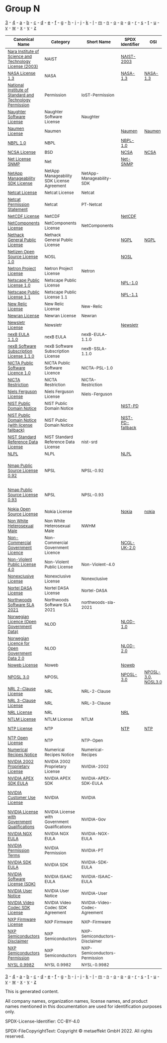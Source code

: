 # Group N

[3](../[3]/README.md) -
[4](../[4]/README.md) -
[a](../[a]/README.md) - 
[b](../[b]/README.md) - 
[c](../[c]/README.md) - 
[d](../[d]/README.md) - 
[e](../[e]/README.md) - 
[f](../[f]/README.md) - 
[g](../[g]/README.md) - 
[h](../[h]/README.md) - 
[i](../[i]/README.md) - 
[j](../[j]/README.md) - 
[k](../[k]/README.md) - 
[l](../[l]/README.md) - 
[m](../[m]/README.md) - 
[n](../[n]/README.md) - 
[o](../[o]/README.md) - 
[p](../[p]/README.md) - 
[q](../[q]/README.md) - 
[r](../[r]/README.md) - 
[s](../[s]/README.md) - 
[t](../[t]/README.md) - 
[u](../[u]/README.md) - 
[v](../[v]/README.md) - 
[w](../[w]/README.md) - 
[x](../[x]/README.md) - 
[y](../[y]/README.md) - 
[z](../[z]/README.md)

|<sup>Canonical Name</sup>|<sup>Category</sup>|<sup>Short Name</sup>|<sup>SPDX Identifier</sup>|<sup>OSI</sup>|<sup>Open CoDE</sup>|<sup>ScanCode</sup>|<sup>Matched ScanCode</sup>|<sup>Type</sup>|
| --- | --- | --- | --- | --- | --- | --- | --- | --- |
|<sup>[Nara Institute of Science and Technology License (2003)]([na]/Nara-Institute-of-Science-and-Technology-License-(2003).yaml)</sup>|<sup>NAIST</sup>|<sup> </sup>|<sup>[NAIST-2003](https://spdx.org/licenses/NAIST-2003.html)</sup>| |<sup> </sup>|<sup>[naist-2003](https://github.com/nexB/scancode-toolkit/blob/develop/src/licensedcode/data/licenses/naist-2003.LICENSE)</sup>|<sup>[naist-2003](https://github.com/nexB/scancode-toolkit/blob/develop/src/licensedcode/data/licenses/naist-2003.LICENSE)</sup>|<sup>terms</sup>|
|<sup>[NASA License 1.3]([na]/NASA-License-1.3.yaml)</sup>|<sup>NASA</sup>|<sup> </sup>|<sup>[NASA-1.3](https://spdx.org/licenses/NASA-1.3.html)</sup>|<sup>[NASA-1.3](https://opensource.org/licenses/NASA-1.3)</sup>|<sup> </sup>|<sup>[nasa-1.3](https://github.com/nexB/scancode-toolkit/blob/develop/src/licensedcode/data/licenses/nasa-1.3.LICENSE)</sup>|<sup>[nasa-1.3](https://github.com/nexB/scancode-toolkit/blob/develop/src/licensedcode/data/licenses/nasa-1.3.LICENSE)</sup>|<sup>terms</sup>|
|<sup>[National Institute of Standard and Technology Permission]([na]/National-Institute-of-Standard-and-Technology-Permission.yaml)</sup>|<sup>Permission</sup>|<sup>IoST-Permission</sup>| | |<sup> </sup>| |<sup>[mit-old-style-no-advert](https://github.com/nexB/scancode-toolkit/blob/develop/src/licensedcode/data/licenses/mit-old-style-no-advert.LICENSE)</sup>|<sup>terms</sup>|
|<sup>[Naughter Software License]([na]/Naughter-Software-License.yaml)</sup>|<sup>Naughter Software License</sup>|<sup>Naughter</sup>| | |<sup> </sup>|<sup>[naughter](https://github.com/nexB/scancode-toolkit/blob/develop/src/licensedcode/data/licenses/naughter.LICENSE)</sup>|<sup>[naughter](https://github.com/nexB/scancode-toolkit/blob/develop/src/licensedcode/data/licenses/naughter.LICENSE)</sup>|<sup>terms</sup>|
|<sup>[Naumen License]([na]/Naumen-License.yaml)</sup>|<sup>Naumen</sup>|<sup> </sup>|<sup>[Naumen](https://spdx.org/licenses/Naumen.html)</sup>|<sup>[Naumen](https://opensource.org/licenses/Naumen)</sup>|<sup>approved</sup>|<sup>[naumen](https://github.com/nexB/scancode-toolkit/blob/develop/src/licensedcode/data/licenses/naumen.LICENSE)</sup>|<sup>[naumen](https://github.com/nexB/scancode-toolkit/blob/develop/src/licensedcode/data/licenses/naumen.LICENSE)</sup>|<sup>terms</sup>|
|<sup>[NBPL 1.0]([nb]/NBPL-1.0.yaml)</sup>|<sup>NBPL</sup>|<sup> </sup>|<sup>[NBPL-1.0](https://spdx.org/licenses/NBPL-1.0.html)</sup>| |<sup> </sup>|<sup>[nbpl-1.0](https://github.com/nexB/scancode-toolkit/blob/develop/src/licensedcode/data/licenses/nbpl-1.0.LICENSE)</sup>|<sup>[nbpl-1.0](https://github.com/nexB/scancode-toolkit/blob/develop/src/licensedcode/data/licenses/nbpl-1.0.LICENSE)</sup>|<sup>terms</sup>|
|<sup>[NCSA License]([nc]/NCSA-License.yaml)</sup>|<sup>BSD</sup>|<sup> </sup>|<sup>[NCSA](https://spdx.org/licenses/NCSA.html)</sup>|<sup>[NCSA](https://opensource.org/licenses/NCSA)</sup>|<sup>approved</sup>|<sup>[uoi-ncsa](https://github.com/nexB/scancode-toolkit/blob/develop/src/licensedcode/data/licenses/uoi-ncsa.LICENSE)</sup>|<sup>[uoi-ncsa](https://github.com/nexB/scancode-toolkit/blob/develop/src/licensedcode/data/licenses/uoi-ncsa.LICENSE)</sup>|<sup>terms</sup>|
|<sup>[Net License SNMP]([ne]/Net-License-SNMP.yaml)</sup>|<sup>Net</sup>|<sup> </sup>|<sup>[Net-SNMP](https://spdx.org/licenses/Net-SNMP.html)</sup>| |<sup> </sup>| |<sup>[bsd-new](https://github.com/nexB/scancode-toolkit/blob/develop/src/licensedcode/data/licenses/bsd-new.LICENSE), [cmu-uc](https://github.com/nexB/scancode-toolkit/blob/develop/src/licensedcode/data/licenses/cmu-uc.LICENSE)</sup>|<sup>terms</sup>|
|<sup>[NetApp Manageability SDK License]([ne]/NetApp-Manageability-SDK-License.yaml)</sup>|<sup>NetApp Manageability SDK License Agreement</sup>|<sup>NetApp-Manageability-SDK</sup>| | |<sup> </sup>|<sup>[netapp-sdk-aug2020](https://github.com/nexB/scancode-toolkit/blob/develop/src/licensedcode/data/licenses/netapp-sdk-aug2020.LICENSE)</sup>| |<sup>terms</sup>|
|<sup>[Netcat License]([ne]/Netcat-License.yaml)</sup>|<sup>Netcat License</sup>|<sup>Netcat</sup>| | |<sup> </sup>|<sup>[netcat](https://github.com/nexB/scancode-toolkit/blob/develop/src/licensedcode/data/licenses/netcat.LICENSE)</sup>| |<sup>terms</sup>|
|<sup>[Netcat Permission Statement]([ne]/Netcat-Permission-Statement.yaml)</sup>|<sup>Netcat</sup>|<sup>PT-Netcat</sup>| | |<sup> </sup>| | |<sup>terms</sup>|
|<sup>[NetCDF License]([ne]/NetCDF-License.yaml)</sup>|<sup>NetCDF</sup>|<sup> </sup>|<sup>[NetCDF](https://spdx.org/licenses/NetCDF.html)</sup>| |<sup>approved</sup>|<sup>[netcdf](https://github.com/nexB/scancode-toolkit/blob/develop/src/licensedcode/data/licenses/netcdf.LICENSE)</sup>|<sup>[netcdf](https://github.com/nexB/scancode-toolkit/blob/develop/src/licensedcode/data/licenses/netcdf.LICENSE)</sup>|<sup>terms</sup>|
|<sup>[NetComponents License]([ne]/NetComponents-License.yaml)</sup>|<sup>NetComponents License</sup>|<sup>NetComponents</sup>| | |<sup> </sup>|<sup>[netcomponents](https://github.com/nexB/scancode-toolkit/blob/develop/src/licensedcode/data/licenses/netcomponents.LICENSE)</sup>|<sup>[netcomponents](https://github.com/nexB/scancode-toolkit/blob/develop/src/licensedcode/data/licenses/netcomponents.LICENSE)</sup>|<sup>terms</sup>|
|<sup>[Nethack General Public License]([ne]/Nethack-General-Public-License.yaml)</sup>|<sup>Nethack General Public License</sup>|<sup> </sup>|<sup>[NGPL](https://spdx.org/licenses/NGPL.html)</sup>|<sup>[NGPL](https://opensource.org/licenses/NGPL)</sup>|<sup>approved</sup>|<sup>[ngpl](https://github.com/nexB/scancode-toolkit/blob/develop/src/licensedcode/data/licenses/ngpl.LICENSE)</sup>|<sup>[ngpl](https://github.com/nexB/scancode-toolkit/blob/develop/src/licensedcode/data/licenses/ngpl.LICENSE)</sup>|<sup>terms</sup>|
|<sup>[Netizen Open Source License 1.0]([ne]/Netizen-Open-Source-License-1.0.yaml)</sup>|<sup>NOSL</sup>|<sup> </sup>|<sup>[NOSL](https://spdx.org/licenses/NOSL.html)</sup>| |<sup>approved</sup>|<sup>[nosl-1.0](https://github.com/nexB/scancode-toolkit/blob/develop/src/licensedcode/data/licenses/nosl-1.0.LICENSE)</sup>|<sup>[nosl-1.0](https://github.com/nexB/scancode-toolkit/blob/develop/src/licensedcode/data/licenses/nosl-1.0.LICENSE)</sup>|<sup>terms</sup>|
|<sup>[Netron Project License]([ne]/Netron-Project-License.yaml)</sup>|<sup>Netron Project License</sup>|<sup>Netron</sup>| | |<sup> </sup>|<sup>[netron](https://github.com/nexB/scancode-toolkit/blob/develop/src/licensedcode/data/licenses/netron.LICENSE)</sup>|<sup>[netron](https://github.com/nexB/scancode-toolkit/blob/develop/src/licensedcode/data/licenses/netron.LICENSE)</sup>|<sup>terms</sup>|
|<sup>[Netscape Public License 1.0]([ne]/Netscape-Public-License-1.0.yaml)</sup>|<sup>Netscape Public License</sup>|<sup> </sup>|<sup>[NPL-1.0](https://spdx.org/licenses/NPL-1.0.html)</sup>| |<sup> </sup>|<sup>[npl-1.0](https://github.com/nexB/scancode-toolkit/blob/develop/src/licensedcode/data/licenses/npl-1.0.LICENSE)</sup>| |<sup>terms</sup>|
|<sup>[Netscape Public License 1.1]([ne]/Netscape-Public-License-1.1.yaml)</sup>|<sup>Netscape Public License 1.1</sup>|<sup> </sup>|<sup>[NPL-1.1](https://spdx.org/licenses/NPL-1.1.html)</sup>| |<sup>approved</sup>|<sup>[npl-1.1](https://github.com/nexB/scancode-toolkit/blob/develop/src/licensedcode/data/licenses/npl-1.1.LICENSE)</sup>| |<sup>terms</sup>|
|<sup>[New Relic License]([ne]/New-Relic-License.yaml)</sup>|<sup>New Relic License</sup>|<sup>New-Relic</sup>| | |<sup> </sup>|<sup>[new-relic](https://github.com/nexB/scancode-toolkit/blob/develop/src/licensedcode/data/licenses/new-relic.LICENSE)</sup>|<sup>[new-relic](https://github.com/nexB/scancode-toolkit/blob/develop/src/licensedcode/data/licenses/new-relic.LICENSE)</sup>|<sup>terms</sup>|
|<sup>[Newran License]([ne]/Newran-License.yaml)</sup>|<sup>Newran License</sup>|<sup>Newran</sup>| | |<sup> </sup>|<sup>[newran](https://github.com/nexB/scancode-toolkit/blob/develop/src/licensedcode/data/licenses/newran.LICENSE)</sup>|<sup>[newran](https://github.com/nexB/scancode-toolkit/blob/develop/src/licensedcode/data/licenses/newran.LICENSE)</sup>|<sup>terms</sup>|
|<sup>[Newsletr License]([ne]/Newsletr-License.yaml)</sup>|<sup>Newsletr</sup>|<sup> </sup>|<sup>[Newsletr](https://spdx.org/licenses/Newsletr.html)</sup>| |<sup> </sup>|<sup>[newsletr](https://github.com/nexB/scancode-toolkit/blob/develop/src/licensedcode/data/licenses/newsletr.LICENSE)</sup>|<sup>[newsletr](https://github.com/nexB/scancode-toolkit/blob/develop/src/licensedcode/data/licenses/newsletr.LICENSE)</sup>|<sup>terms</sup>|
|<sup>[nexB EULA 1.1.0]([ne]/nexB-EULA-1.1.0.yaml)</sup>|<sup>nexB EULA</sup>|<sup>nexB-EULA-1.1.0</sup>| | |<sup> </sup>|<sup>[nexb-eula-saas-1.1.0](https://github.com/nexB/scancode-toolkit/blob/develop/src/licensedcode/data/licenses/nexb-eula-saas-1.1.0.LICENSE)</sup>| |<sup>terms</sup>|
|<sup>[nexB Software Subscription License 1.1.0]([ne]/nexB-Software-Subscription-License-1.1.0.yaml)</sup>|<sup>nexB Software Subscription License</sup>|<sup>nexB-SSLA-1.1.0</sup>| | |<sup> </sup>|<sup>[nexb-ssla-1.1.0](https://github.com/nexB/scancode-toolkit/blob/develop/src/licensedcode/data/licenses/nexb-ssla-1.1.0.LICENSE)</sup>| |<sup>terms</sup>|
|<sup>[NICTA Public Software Licence 1.0]([ni]/NICTA-Public-Software-Licence-1.0.yaml)</sup>|<sup>NICTA Public Software Licence</sup>|<sup>NICTA-PSL-1.0</sup>| | |<sup> </sup>|<sup>[nicta-psl](https://github.com/nexB/scancode-toolkit/blob/develop/src/licensedcode/data/licenses/nicta-psl.LICENSE)</sup>| |<sup>terms</sup>|
|<sup>[NICTA Restriction]([ni]/NICTA-Restriction.yaml)</sup>|<sup>NICTA Restriction</sup>|<sup>NICTA-Restriction</sup>| | |<sup> </sup>|<sup>[nicta-exception](https://github.com/nexB/scancode-toolkit/blob/develop/src/licensedcode/data/licenses/nicta-exception.LICENSE)</sup>| |<sup>terms</sup>|
|<sup>[Niels Ferguson License]([ni]/Niels-Ferguson-License.yaml)</sup>|<sup>Niels Ferguson License</sup>|<sup>Niels-Ferguson</sup>| | |<sup> </sup>|<sup>[niels-ferguson](https://github.com/nexB/scancode-toolkit/blob/develop/src/licensedcode/data/licenses/niels-ferguson.LICENSE)</sup>|<sup>[niels-ferguson](https://github.com/nexB/scancode-toolkit/blob/develop/src/licensedcode/data/licenses/niels-ferguson.LICENSE)</sup>|<sup>terms</sup>|
|<sup>[NIST Public Domain Notice]([ni]/NIST-Public-Domain-Notice.yaml)</sup>|<sup>NIST Public Domain Notice</sup>|<sup> </sup>|<sup>[NIST-PD](https://spdx.org/licenses/NIST-PD.html)</sup>| |<sup> </sup>|<sup>[nist-pd](https://github.com/nexB/scancode-toolkit/blob/develop/src/licensedcode/data/licenses/nist-pd.LICENSE)</sup>|<sup>[nist-pd](https://github.com/nexB/scancode-toolkit/blob/develop/src/licensedcode/data/licenses/nist-pd.LICENSE)</sup>|<sup>terms</sup>|
|<sup>[NIST Public Domain Notice (with license fallback)]([ni]/NIST-Public-Domain-Notice-(with-license-fallback).yaml)</sup>|<sup>NIST Public Domain Notice</sup>|<sup> </sup>|<sup>[NIST-PD-fallback](https://spdx.org/licenses/NIST-PD-fallback.html)</sup>| |<sup> </sup>|<sup>[nist-pd-fallback](https://github.com/nexB/scancode-toolkit/blob/develop/src/licensedcode/data/licenses/nist-pd-fallback.LICENSE)</sup>| |<sup>terms</sup>|
|<sup>[NIST Standard Reference Data License]([ni]/NIST-Standard-Reference-Data-License.yaml)</sup>|<sup>NIST Standard Reference Data License</sup>|<sup>nist-srd</sup>| | |<sup> </sup>|<sup>[nist-srd](https://github.com/nexB/scancode-toolkit/blob/develop/src/licensedcode/data/licenses/nist-srd.LICENSE)</sup>| |<sup>terms</sup>|
|<sup>[NLPL]([nl]/NLPL.yaml)</sup>|<sup>NLPL</sup>|<sup> </sup>|<sup>[NLPL](https://spdx.org/licenses/NLPL.html)</sup>| |<sup>approved</sup>|<sup>[nlpl](https://github.com/nexB/scancode-toolkit/blob/develop/src/licensedcode/data/licenses/nlpl.LICENSE)</sup>|<sup>[nlpl](https://github.com/nexB/scancode-toolkit/blob/develop/src/licensedcode/data/licenses/nlpl.LICENSE)</sup>|<sup>terms</sup>|
|<sup>[Nmap Public Source License 0.92]([nm]/Nmap-Public-Source-License-0.92.yaml)</sup>|<sup>NPSL</sup>|<sup>NPSL-0.92</sup>| | |<sup> </sup>| |<sup>[free-unknown](https://github.com/nexB/scancode-toolkit/blob/develop/src/licensedcode/data/licenses/free-unknown.LICENSE), [freetype-patent](https://github.com/nexB/scancode-toolkit/blob/develop/src/licensedcode/data/licenses/freetype-patent.LICENSE), [gpl-1.0-plus](https://github.com/nexB/scancode-toolkit/blob/develop/src/licensedcode/data/licenses/gpl-1.0-plus.LICENSE), [gpl-2.0](https://github.com/nexB/scancode-toolkit/blob/develop/src/licensedcode/data/licenses/gpl-2.0.LICENSE), [unknown](https://github.com/nexB/scancode-toolkit/blob/develop/src/licensedcode/data/licenses/unknown.LICENSE)</sup>|<sup>terms</sup>|
|<sup>[Nmap Public Source License 0.93]([nm]/Nmap-Public-Source-License-0.93.yaml)</sup>|<sup>NPSL</sup>|<sup>NPSL-0.93</sup>| | |<sup> </sup>|<sup>[npsl-exception-0.93](https://github.com/nexB/scancode-toolkit/blob/develop/src/licensedcode/data/licenses/npsl-exception-0.93.LICENSE)</sup>|<sup>[freetype-patent](https://github.com/nexB/scancode-toolkit/blob/develop/src/licensedcode/data/licenses/freetype-patent.LICENSE), [gpl-1.0-plus](https://github.com/nexB/scancode-toolkit/blob/develop/src/licensedcode/data/licenses/gpl-1.0-plus.LICENSE), [gpl-2.0](https://github.com/nexB/scancode-toolkit/blob/develop/src/licensedcode/data/licenses/gpl-2.0.LICENSE), [unknown](https://github.com/nexB/scancode-toolkit/blob/develop/src/licensedcode/data/licenses/unknown.LICENSE)</sup>|<sup>terms</sup>|
|<sup>[Nokia Open Source License]([no]/Nokia-Open-Source-License.yaml)</sup>|<sup>Nokia License</sup>|<sup> </sup>|<sup>[Nokia](https://spdx.org/licenses/Nokia.html)</sup>|<sup>[nokia](https://opensource.org/licenses/nokia)</sup>|<sup>approved</sup>|<sup>[nokos-1.0a](https://github.com/nexB/scancode-toolkit/blob/develop/src/licensedcode/data/licenses/nokos-1.0a.LICENSE)</sup>|<sup>[nokos-1.0a](https://github.com/nexB/scancode-toolkit/blob/develop/src/licensedcode/data/licenses/nokos-1.0a.LICENSE)</sup>|<sup>terms</sup>|
|<sup>[Non White Heterosexual Male]([no]/Non-White-Heterosexual-Male.yaml)</sup>|<sup>Non White Heterosexual Male</sup>|<sup>NWHM</sup>| | |<sup> </sup>|<sup>[nwhm](https://github.com/nexB/scancode-toolkit/blob/develop/src/licensedcode/data/licenses/nwhm.LICENSE)</sup>| |<sup>terms</sup>|
|<sup>[Non-Commercial Government Licence]([no]/Non-Commercial-Government-Licence.yaml)</sup>|<sup>Non-Commercial Government Licence</sup>|<sup> </sup>|<sup>[NCGL-UK-2.0](https://spdx.org/licenses/NCGL-UK-2.0.html)</sup>| |<sup> </sup>|<sup>[ncgl-uk-2.0](https://github.com/nexB/scancode-toolkit/blob/develop/src/licensedcode/data/licenses/ncgl-uk-2.0.LICENSE)</sup>| |<sup>terms</sup>|
|<sup>[Non-Violent Public License 4.0]([no]/Non-Violent-Public-License-4.0.yaml)</sup>|<sup>Non-Violent Public License</sup>|<sup>Non-Violent-4.0</sup>| | |<sup> </sup>|<sup>[non-violent-4.0](https://github.com/nexB/scancode-toolkit/blob/develop/src/licensedcode/data/licenses/non-violent-4.0.LICENSE)</sup>| |<sup>terms</sup>|
|<sup>[Nonexclusive License]([no]/Nonexclusive-License.yaml)</sup>|<sup>Nonexclusive License</sup>|<sup>Nonexclusive</sup>| | |<sup> </sup>|<sup>[nonexclusive](https://github.com/nexB/scancode-toolkit/blob/develop/src/licensedcode/data/licenses/nonexclusive.LICENSE)</sup>| |<sup>terms</sup>|
|<sup>[Nortel DASA License]([no]/Nortel-DASA-License.yaml)</sup>|<sup>Nortel DASA License</sup>|<sup>Nortel-DASA</sup>| | |<sup> </sup>|<sup>[nortel-dasa](https://github.com/nexB/scancode-toolkit/blob/develop/src/licensedcode/data/licenses/nortel-dasa.LICENSE)</sup>|<sup>[nortel-dasa](https://github.com/nexB/scancode-toolkit/blob/develop/src/licensedcode/data/licenses/nortel-dasa.LICENSE)</sup>|<sup>terms</sup>|
|<sup>[Northwoods Software SLA 2021]([no]/Northwoods-Software-SLA-2021.yaml)</sup>|<sup>Northwoods Software SLA 2021</sup>|<sup>northwoods-sla-2021</sup>| | |<sup> </sup>|<sup>[northwoods-sla-2021](https://github.com/nexB/scancode-toolkit/blob/develop/src/licensedcode/data/licenses/northwoods-sla-2021.LICENSE)</sup>| |<sup>terms</sup>|
|<sup>[Norwegian Licence (Open Government Data)]([no]/Norwegian-Licence-(Open-Government-Data).yaml)</sup>|<sup>NLOD</sup>|<sup> </sup>|<sup>[NLOD-1.0](https://spdx.org/licenses/NLOD-1.0.html)</sup>| |<sup> </sup>|<sup>[nlod-1.0](https://github.com/nexB/scancode-toolkit/blob/develop/src/licensedcode/data/licenses/nlod-1.0.LICENSE)</sup>|<sup>[nlod-1.0](https://github.com/nexB/scancode-toolkit/blob/develop/src/licensedcode/data/licenses/nlod-1.0.LICENSE)</sup>|<sup>terms</sup>|
|<sup>[Norwegian Licence for Open Government Data 2.0]([no]/Norwegian-Licence-for-Open-Government-Data-2.0.yaml)</sup>|<sup>NLOD</sup>|<sup> </sup>|<sup>[NLOD-2.0](https://spdx.org/licenses/NLOD-2.0.html)</sup>| |<sup> </sup>|<sup>[nlod-2.0](https://github.com/nexB/scancode-toolkit/blob/develop/src/licensedcode/data/licenses/nlod-2.0.LICENSE)</sup>| |<sup>terms</sup>|
|<sup>[Noweb License]([no]/Noweb-License.yaml)</sup>|<sup>Noweb</sup>|<sup> </sup>|<sup>[Noweb](https://spdx.org/licenses/Noweb.html)</sup>| |<sup>approved</sup>|<sup>[noweb](https://github.com/nexB/scancode-toolkit/blob/develop/src/licensedcode/data/licenses/noweb.LICENSE)</sup>|<sup>[noweb](https://github.com/nexB/scancode-toolkit/blob/develop/src/licensedcode/data/licenses/noweb.LICENSE)</sup>|<sup>terms</sup>|
|<sup>[NPOSL 3.0]([np]/NPOSL-3.0.yaml)</sup>|<sup>NPOSL</sup>|<sup> </sup>|<sup>[NPOSL-3.0](https://spdx.org/licenses/NPOSL-3.0.html)</sup>|<sup>[NPOSL-3.0](https://opensource.org/licenses/NPOSL-3.0), [NOSL3.0](https://opensource.org/licenses/NOSL3.0)</sup>|<sup> </sup>|<sup>[nosl-3.0](https://github.com/nexB/scancode-toolkit/blob/develop/src/licensedcode/data/licenses/nosl-3.0.LICENSE)</sup>|<sup>[nosl-3.0](https://github.com/nexB/scancode-toolkit/blob/develop/src/licensedcode/data/licenses/nosl-3.0.LICENSE)</sup>|<sup>terms</sup>|
|<sup>[NRL 2-Clause License]([nr]/NRL-2-Clause-License.yaml)</sup>|<sup>NRL</sup>|<sup>NRL-2-Clause</sup>| | |<sup> </sup>| | |<sup>terms</sup>|
|<sup>[NRL 3-Clause License]([nr]/NRL-3-Clause-License.yaml)</sup>|<sup>NRL</sup>|<sup>NRL-3-Clause</sup>| | |<sup> </sup>| | |<sup>terms</sup>|
|<sup>[NRL License]([nr]/NRL-License.yaml)</sup>|<sup>NRL</sup>|<sup> </sup>|<sup>[NRL](https://spdx.org/licenses/NRL.html)</sup>| |<sup>approved</sup>|<sup>[nrl](https://github.com/nexB/scancode-toolkit/blob/develop/src/licensedcode/data/licenses/nrl.LICENSE)</sup>|<sup>[nrl](https://github.com/nexB/scancode-toolkit/blob/develop/src/licensedcode/data/licenses/nrl.LICENSE)</sup>|<sup>terms</sup>|
|<sup>[NTLM License]([nt]/NTLM-License.yaml)</sup>|<sup>NTLM License</sup>|<sup>NTLM</sup>| | |<sup> </sup>|<sup>[ntlm](https://github.com/nexB/scancode-toolkit/blob/develop/src/licensedcode/data/licenses/ntlm.LICENSE)</sup>|<sup>[ntlm](https://github.com/nexB/scancode-toolkit/blob/develop/src/licensedcode/data/licenses/ntlm.LICENSE)</sup>|<sup>terms</sup>|
|<sup>[NTP License]([nt]/NTP-License.yaml)</sup>|<sup>NTP</sup>|<sup> </sup>|<sup>[NTP](https://spdx.org/licenses/NTP.html)</sup>|<sup>[NTP](https://opensource.org/licenses/NTP)</sup>|<sup>approved</sup>|<sup>[network-time-protocol](https://github.com/nexB/scancode-toolkit/blob/develop/src/licensedcode/data/licenses/network-time-protocol.LICENSE), [ntpl](https://github.com/nexB/scancode-toolkit/blob/develop/src/licensedcode/data/licenses/ntpl.LICENSE)</sup>|<sup>[mit-old-style-no-advert](https://github.com/nexB/scancode-toolkit/blob/develop/src/licensedcode/data/licenses/mit-old-style-no-advert.LICENSE)</sup>|<sup>terms</sup>|
|<sup>[NTP Open License]([nt]/NTP-Open-License.yaml)</sup>|<sup>NTP</sup>|<sup>NTP-Open</sup>| | |<sup> </sup>| |<sup>[x11-opengroup](https://github.com/nexB/scancode-toolkit/blob/develop/src/licensedcode/data/licenses/x11-opengroup.LICENSE)</sup>|<sup>terms</sup>|
|<sup>[Numerical Recipes Notice]([nu]/Numerical-Recipes-Notice.yaml)</sup>|<sup>Numerical Recipes Notice</sup>|<sup>Numerical-Recipes</sup>| | |<sup> </sup>|<sup>[numerical-recipes-notice](https://github.com/nexB/scancode-toolkit/blob/develop/src/licensedcode/data/licenses/numerical-recipes-notice.LICENSE)</sup>|<sup>[numerical-recipes-notice](https://github.com/nexB/scancode-toolkit/blob/develop/src/licensedcode/data/licenses/numerical-recipes-notice.LICENSE)</sup>|<sup>terms</sup>|
|<sup>[NVIDIA 2002 Proprietary License]([nv]/NVIDIA-2002-Proprietary-License.yaml)</sup>|<sup>NVIDIA 2002 Proprietary License</sup>|<sup>NVIDIA-2002</sup>| | |<sup> </sup>|<sup>[nvidia-2002](https://github.com/nexB/scancode-toolkit/blob/develop/src/licensedcode/data/licenses/nvidia-2002.LICENSE)</sup>|<sup>[proprietary-license](https://github.com/nexB/scancode-toolkit/blob/develop/src/licensedcode/data/licenses/proprietary-license.LICENSE)</sup>|<sup>terms</sup>|
|<sup>[NVIDIA APEX SDK EULA]([nv]/NVIDIA-APEX-SDK-EULA.yaml)</sup>|<sup>NVIDIA APEX SDK</sup>|<sup>NVIDIA-APEX-SDK-EULA</sup>| | |<sup> </sup>|<sup>[nvidia-apex-sdk-eula-2011](https://github.com/nexB/scancode-toolkit/blob/develop/src/licensedcode/data/licenses/nvidia-apex-sdk-eula-2011.LICENSE)</sup>| |<sup>terms</sup>|
|<sup>[NVIDIA Customer Use License]([nv]/NVIDIA-Customer-Use-License.yaml)</sup>|<sup>NVIDIA</sup>|<sup>NVIDIA</sup>| | |<sup> </sup>| |<sup>[free-unknown](https://github.com/nexB/scancode-toolkit/blob/develop/src/licensedcode/data/licenses/free-unknown.LICENSE), [proprietary-license](https://github.com/nexB/scancode-toolkit/blob/develop/src/licensedcode/data/licenses/proprietary-license.LICENSE), [unknown](https://github.com/nexB/scancode-toolkit/blob/develop/src/licensedcode/data/licenses/unknown.LICENSE)</sup>|<sup>terms</sup>|
|<sup>[NVIDIA License with Government Qualifications]([nv]/NVIDIA-License-with-Government-Qualifications.yaml)</sup>|<sup>NVIDIA License with Government Qualifications</sup>|<sup>NVIDIA-Gov</sup>| | |<sup> </sup>|<sup>[nvidia-gov](https://github.com/nexB/scancode-toolkit/blob/develop/src/licensedcode/data/licenses/nvidia-gov.LICENSE)</sup>|<sup>[nvidia-gov](https://github.com/nexB/scancode-toolkit/blob/develop/src/licensedcode/data/licenses/nvidia-gov.LICENSE)</sup>|<sup>terms</sup>|
|<sup>[NVIDIA NGX EULA]([nv]/NVIDIA-NGX-EULA.yaml)</sup>|<sup>NVIDIA NGX EULA</sup>|<sup>NVIDIA-NGX-EULA</sup>| | |<sup> </sup>|<sup>[nvidia-ngx-eula-2019](https://github.com/nexB/scancode-toolkit/blob/develop/src/licensedcode/data/licenses/nvidia-ngx-eula-2019.LICENSE)</sup>| |<sup>terms</sup>|
|<sup>[NVIDIA Permission Terms]([nv]/NVIDIA-Permission-Terms.yaml)</sup>|<sup>NVIDIA Permission</sup>|<sup>NVIDIA-PT</sup>| | |<sup> </sup>| |<sup>[khronos](https://github.com/nexB/scancode-toolkit/blob/develop/src/licensedcode/data/licenses/khronos.LICENSE)</sup>|<sup>terms</sup>|
|<sup>[NVIDIA SDK EULA]([nv]/NVIDIA-SDK-EULA.yaml)</sup>|<sup>NVIDIA SDK</sup>|<sup>NVIDIA-SDK-EULA</sup>| | |<sup> </sup>|<sup>[nvidia-sdk-eula-v0.11](https://github.com/nexB/scancode-toolkit/blob/develop/src/licensedcode/data/licenses/nvidia-sdk-eula-v0.11.LICENSE)</sup>| |<sup>terms</sup>|
|<sup>[NVIDIA Software License (SDK)]([nv]/NVIDIA-Software-License-(SDK).yaml)</sup>|<sup>NVIDIA ISAAC EULA</sup>|<sup>NVIDIA-ISAAC-EULA</sup>| | |<sup> </sup>|<sup>[nvidia-isaac-eula-2019.1](https://github.com/nexB/scancode-toolkit/blob/develop/src/licensedcode/data/licenses/nvidia-isaac-eula-2019.1.LICENSE)</sup>| |<sup>terms</sup>|
|<sup>[NVIDIA User Notice]([nv]/NVIDIA-User-Notice.yaml)</sup>|<sup>NVIDIA User Notice</sup>|<sup>NVIDIA-User</sup>| | |<sup> </sup>|<sup>[nvidia](https://github.com/nexB/scancode-toolkit/blob/develop/src/licensedcode/data/licenses/nvidia.LICENSE)</sup>|<sup>[nvidia](https://github.com/nexB/scancode-toolkit/blob/develop/src/licensedcode/data/licenses/nvidia.LICENSE)</sup>|<sup>terms</sup>|
|<sup>[NVIDIA Video Codec SDK License]([nv]/NVIDIA-Video-Codec-SDK-License.yaml)</sup>|<sup>NVIDIA Video Codec SDK Agreement</sup>|<sup>NVIDIA-Video-Codec-Agreement</sup>| | |<sup> </sup>|<sup>[nvidia-video-codec-agreement](https://github.com/nexB/scancode-toolkit/blob/develop/src/licensedcode/data/licenses/nvidia-video-codec-agreement.LICENSE)</sup>| |<sup>terms</sup>|
|<sup>[NXP Firmware License]([nx]/NXP-Firmware-License.yaml)</sup>|<sup>NXP Firmware</sup>|<sup>NXP-Firmware</sup>| | |<sup> </sup>| |<sup>[intel](https://github.com/nexB/scancode-toolkit/blob/develop/src/licensedcode/data/licenses/intel.LICENSE), [marvell-firmware](https://github.com/nexB/scancode-toolkit/blob/develop/src/licensedcode/data/licenses/marvell-firmware.LICENSE)</sup>|<sup>terms</sup>|
|<sup>[NXP Semiconductors Disclaimer]([nx]/NXP-Semiconductors-Disclaimer.yaml)</sup>|<sup>NXP Semiconductors</sup>|<sup>NXP-Semiconductors-Disclaimer</sup>| | |<sup> </sup>|<sup>[nxp-warranty-disclaimer](https://github.com/nexB/scancode-toolkit/blob/develop/src/licensedcode/data/licenses/nxp-warranty-disclaimer.LICENSE)</sup>| |<sup>terms</sup>|
|<sup>[NXP Semiconductors Permission]([nx]/NXP-Semiconductors-Permission.yaml)</sup>|<sup>NXP Semiconductors</sup>|<sup>NXP-Semiconductors-Permission</sup>| | |<sup> </sup>|<sup>[nxp-microcontroller-proprietary](https://github.com/nexB/scancode-toolkit/blob/develop/src/licensedcode/data/licenses/nxp-microcontroller-proprietary.LICENSE)</sup>| |<sup>terms</sup>|
|<sup>[NYSL 0.9982]([ny]/NYSL-0.9982.yaml)</sup>|<sup>NYSL 0.9982</sup>|<sup>NYSL-0.9982</sup>| | |<sup> </sup>|<sup>[nysl-0.9982](https://github.com/nexB/scancode-toolkit/blob/develop/src/licensedcode/data/licenses/nysl-0.9982.LICENSE)</sup>|<sup>[nysl-0.9982](https://github.com/nexB/scancode-toolkit/blob/develop/src/licensedcode/data/licenses/nysl-0.9982.LICENSE)</sup>|<sup>terms</sup>|

[3](../[3]/README.md) -
[4](../[4]/README.md) -
[a](../[a]/README.md) - 
[b](../[b]/README.md) - 
[c](../[c]/README.md) - 
[d](../[d]/README.md) - 
[e](../[e]/README.md) - 
[f](../[f]/README.md) - 
[g](../[g]/README.md) - 
[h](../[h]/README.md) - 
[i](../[i]/README.md) - 
[j](../[j]/README.md) - 
[k](../[k]/README.md) - 
[l](../[l]/README.md) - 
[m](../[m]/README.md) - 
[n](../[n]/README.md) - 
[o](../[o]/README.md) - 
[p](../[p]/README.md) - 
[q](../[q]/README.md) - 
[r](../[r]/README.md) - 
[s](../[s]/README.md) - 
[t](../[t]/README.md) - 
[u](../[u]/README.md) - 
[v](../[v]/README.md) - 
[w](../[w]/README.md) - 
[x](../[x]/README.md) - 
[y](../[y]/README.md) - 
[z](../[z]/README.md)


This is generated content.

All company names, organization names, license names, and product names mentioned in this documentation are used for identification purposes only.

SPDX-License-Identifier: CC-BY-4.0

SPDX-FileCopyrightText: Copyright © metaeffekt GmbH 2022. All rights reserved.
